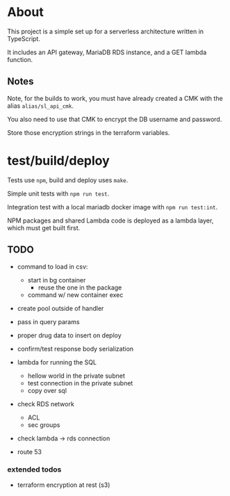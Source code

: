 # About

This project is a simple set up for a serverless architecture written in TypeScript.

It includes an API gateway, MariaDB RDS instance, and a GET lambda function.

## Notes

Note, for the builds to work, you must have already created a CMK with the alias `alias/sl_api_cmk`.

You also need to use that CMK to encrypt the DB username and password.

Store those encryption strings in the terraform variables.

# test/build/deploy

Tests use `npm`, build and deploy uses `make`.

Simple unit tests with `npm run test`. 

Integration test with a local mariadb docker image with `npm run test:int`.

NPM packages and shared Lambda code is deployed as a lambda layer, which must get built first.

## TODO

* command to load in csv:
    * start in bg container
        * reuse the one in the package
    * command w/ new container exec
* create pool outside of handler
* pass in query params

* proper drug data to insert on deploy

* confirm/test response body serialization

* lambda for running the SQL
    * hellow world in the private subnet
    * test connection in the private subnet
    * copy over sql

* check RDS network
    * ACL
    * sec groups
* check lambda -> rds connection
* route 53

### extended todos

* terraform encryption at rest (s3) 
